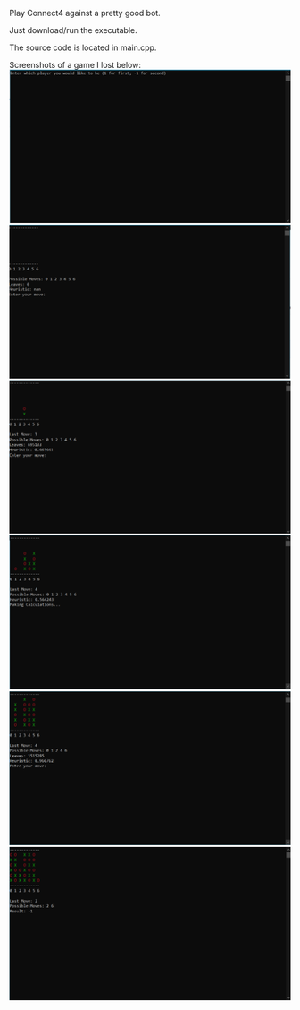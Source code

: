Play Connect4 against a pretty good bot.

Just download/run the executable.

The source code is located in main.cpp.


Screenshots of a game I lost below:
![side selection](screenshots/1.PNG)
![my turn](screenshots/2.PNG)
![beginning](screenshots/3.PNG)
![midgame](screenshots/4.PNG)
![forced win](screenshots/5.PNG)
![losing screen](screenshots/6.PNG)
